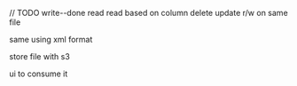//    TODO
write--done
read
read based on column
delete
update
r/w on same file

same using xml format

store file with s3


ui to consume it
